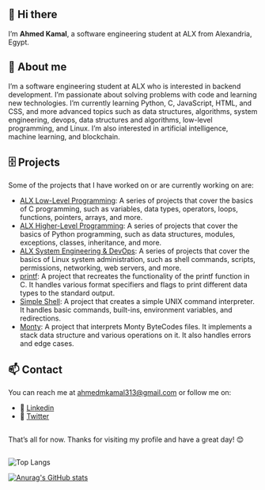 ##  👋 Hi there
I’m **Ahmed Kamal**, a software engineering student at ALX from Alexandria, Egypt.
## 🌱 About me
I’m a software engineering student at ALX who is interested in backend development.
I’m passionate about solving problems with code and learning new technologies.
I’m currently learning Python, C, JavaScript, HTML, and CSS, and more advanced topics such as data structures, algorithms, system engineering,
devops, data structures and algorithms, low-level programming, and Linux. 
I’m also interested in artificial intelligence, machine learning, and blockchain.
## :file_cabinet: Projects
Some of the projects that I have worked on or are currently working on are:
- [ALX Low-Level Programming](https://github.com/ahmedmkamal313/alx-low_level_programming): A series of projects that cover the basics of C programming, such as variables, data types, operators, loops, functions, pointers, arrays, and more.
- [ALX Higher-Level Programming](https://github.com/ahmedmkamal313/alx-higher_level_programming): A series of projects that cover the basics of Python programming, such as data structures, modules, exceptions, classes, inheritance, and more.
- [ALX System Engineering & DevOps](https://github.com/ahmedmkamal313/alx-system_engineering-devops): A series of projects that cover the basics of Linux system administration, such as shell commands, scripts, permissions, networking, web servers, and more.
- [printf](https://github.com/ahmedmkamal313/printf): A project that recreates the functionality of the printf function in C. It handles various format specifiers and flags to print different data types to the standard output.
- [Simple Shell](https://github.com/ahmedmkamal313/simple_shell): A project that creates a simple UNIX command interpreter. It handles basic commands, built-ins, environment variables, and redirections.
- [Monty](https://github.com/ahmedmkamal313/monty): A project that interprets Monty ByteCodes files. It implements a stack data structure and various operations on it. It also handles errors and edge cases.

## :mailbox: Contact
You can reach me at 
ahmedmkamal313@gmail.com 
or follow me on:
- :pushpin: [Linkedin](https://www.linkedin.com/in/ahmed-kamal31/)
- :pushpin: [Twitter](https://twitter.com/Ahmedmkamal313)
## 
That’s all for now. Thanks for visiting my profile and have a great day! 😊
##
![Top Langs](https://github-readme-stats.vercel.app/api/top-langs/?username=ahmedmkamal313&theme=radical&show_progress=true)

[![Anurag's GitHub stats](https://github-readme-stats.vercel.app/api?username=ahmedmkamal313&theme=radical&show_icons=true)](https://github.com/ahmedmkamal313)
##
<!---
ahmedmkamal313/ahmedmkamal313 is a ✨ special ✨ repository because its `README.md` (this file) appears on your GitHub profile.
You can click the Preview link to take a look at your changes.
--->
